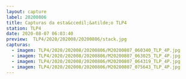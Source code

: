 ```yaml
---
layout: capture
label: 20200806
title: Capturas da esta&ccedil;&atilde;o TLP4
station: TLP4
date: 2020-08-07 06:03:40
preview:  TLP4/2020/202008/20200806/stack.jpg
capturas:
  - imagem: TLP4/2020/202008/20200806/M20200807_060340_TLP_4P.jpg
  - imagem: TLP4/2020/202008/20200806/M20200807_063025_TLP_4P.jpg
  - imagem: TLP4/2020/202008/20200806/M20200807_064319_TLP_4P.jpg
  - imagem: TLP4/2020/202008/20200806/M20200807_075643_TLP_4P.jpg
---
```

